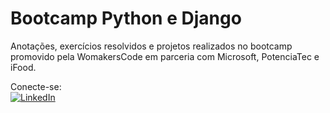 # Bootcamp Python e Django

Anotações, exercícios resolvidos e projetos realizados no bootcamp promovido pela WomakersCode em parceria com Microsoft, PotenciaTec e iFood.

Conecte-se:\
[![LinkedIn](https://img.shields.io/badge/LinkedIn-0077B5?style=for-the-badge&logo=linkedin&logoColor=white)](https://www.linkedin.com/in/danieli-do-nascimento-dalla-vecchia) 
